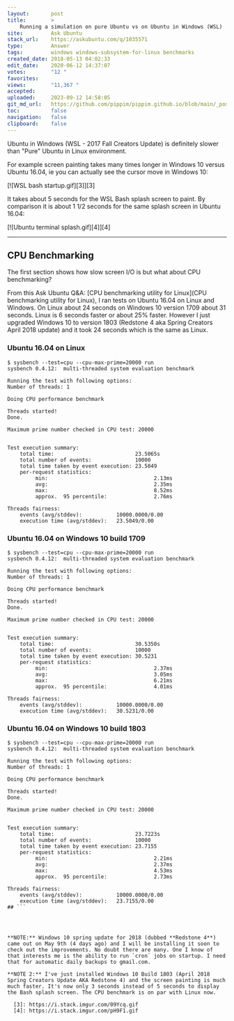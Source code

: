 ```yaml
---
layout:       post
title:        >
    Running a simulation on pure Ubuntu vs on Ubuntu in Windows (WSL)
site:         Ask Ubuntu
stack_url:    https://askubuntu.com/q/1035571
type:         Answer
tags:         windows windows-subsystem-for-linux benchmarks
created_date: 2018-05-13 04:02:33
edit_date:    2020-06-12 14:37:07
votes:        "12 "
favorites:    
views:        "11,367 "
accepted:     
uploaded:     2023-09-12 14:58:05
git_md_url:   https://github.com/pippim/pippim.github.io/blob/main/_posts/2018/2018-05-13-Running-a-simulation-on-pure-Ubuntu-vs-on-Ubuntu-in-Windows-_WSL_.md
toc:          false
navigation:   false
clipboard:    false
---
```


Ubuntu in Windows (WSL - 2017 Fall Creators Update) is definitely slower than "Pure" Ubuntu in Linux environment.

For example screen painting takes many times longer in Windows 10 versus Ubuntu 16.04, ie you can actually see the cursor move in Windows 10:

[![WSL bash startup.gif][3]][3]

It takes about 5 seconds for the WSL Bash splash screen to paint. By comparison it is about 1 1/2 seconds for the same splash screen in Ubuntu 16.04:

[![Ubuntu terminal splash.gif][4]][4]


----------

## CPU Benchmarking

The first section shows how slow screen I/O is but what about CPU benchmarking?

From this Ask Ubuntu Q&A: [CPU benchmarking utility for Linux](CPU benchmarking utility for Linux), I ran tests on Ubuntu 16.04 on Linux and Windows. On Linux about 24 seconds on Windows 10 version 1709 about 31 seconds. Linux is 6 seconds faster or about 25% faster. However I just upgraded Windows 10 to version 1803 (Redstone 4 aka Spring Creators April 2018 update) and it took 24 seconds which is the same as Linux.

### Ubuntu 16.04 on Linux

``` 
$ sysbench --test=cpu --cpu-max-prime=20000 run
sysbench 0.4.12:  multi-threaded system evaluation benchmark

Running the test with following options:
Number of threads: 1

Doing CPU performance benchmark

Threads started!
Done.

Maximum prime number checked in CPU test: 20000


Test execution summary:
    total time:                          23.5065s
    total number of events:              10000
    total time taken by event execution: 23.5049
    per-request statistics:
         min:                                  2.13ms
         avg:                                  2.35ms
         max:                                  8.52ms
         approx.  95 percentile:               2.76ms

Threads fairness:
    events (avg/stddev):           10000.0000/0.00
    execution time (avg/stddev):   23.5049/0.00
```

### Ubuntu 16.04 on Windows 10 build 1709

``` 
$ sysbench --test=cpu --cpu-max-prime=20000 run
sysbench 0.4.12:  multi-threaded system evaluation benchmark

Running the test with following options:
Number of threads: 1

Doing CPU performance benchmark

Threads started!
Done.

Maximum prime number checked in CPU test: 20000


Test execution summary:
    total time:                          30.5350s
    total number of events:              10000
    total time taken by event execution: 30.5231
    per-request statistics:
         min:                                  2.37ms
         avg:                                  3.05ms
         max:                                  6.21ms
         approx.  95 percentile:               4.01ms

Threads fairness:
    events (avg/stddev):           10000.0000/0.00
    execution time (avg/stddev):   30.5231/0.00
```


### Ubuntu 16.04 on Windows 10 build 1803

``` 
$ sysbench --test=cpu --cpu-max-prime=20000 run
sysbench 0.4.12:  multi-threaded system evaluation benchmark

Running the test with following options:
Number of threads: 1

Doing CPU performance benchmark

Threads started!
Done.

Maximum prime number checked in CPU test: 20000


Test execution summary:
    total time:                          23.7223s
    total number of events:              10000
    total time taken by event execution: 23.7155
    per-request statistics:
         min:                                  2.21ms
         avg:                                  2.37ms
         max:                                  4.53ms
         approx.  95 percentile:               2.73ms

Threads fairness:
    events (avg/stddev):           10000.0000/0.00
    execution time (avg/stddev):   23.7155/0.00
## ```




**NOTE:** Windows 10 spring update for 2018 (dubbed **Redstone 4**) came out on May 9th (4 days ago) and I will be installing it soon to check out the improvements. No doubt there are many. One I know of that interests me is the ability to run `cron` jobs on startup. I need that for automatic daily backups to gmail.com.

**NOTE 2:** I've just installed Windows 10 Build 1803 (April 2018 Spring Creators Update AKA Redstone 4) and the screen painting is much much faster. It's now only 3 seconds instead of 5 seconds to display the Bash splash screen. The CPU benchmark is on par with Linux now.

  [3]: https://i.stack.imgur.com/09Ycq.gif
  [4]: https://i.stack.imgur.com/pH9F1.gif


